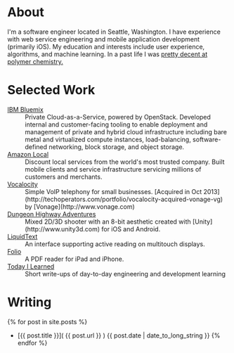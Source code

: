 # About

I'm a software engineer located in Seattle, Washington. I have experience with
web service engineering and mobile application development (primarily iOS).
My education and interests include user experience, algorithms, and machine
learning. In a past life I was [pretty decent at polymer chemistry.](http://www.ncbi.nlm.nih.gov/pubmed/15754386)

# Selected Work

<dl>
  <dt><a href="https://www.ibm.com/cloud-computing/bluemix/">IBM Bluemix</a></dt>
  <dd>
    Private Cloud-as-a-Service, powered by OpenStack. Developed internal and
    customer-facing tooling to enable deployment and management of private and
    hybrid cloud infrastructure including bare metal and virtualized compute
    instances, load-balancing, software-defined networking, block storage, and
    object storage.
  </dd>

  <dt><a href="http://local.amazon.com">Amazon Local</a></dt>
  <dd>
    Discount local services from the world's most trusted company. Built mobile
    clients and service infrastructure servicing millions of customers and merchants.
  </dd>

  <dt><a href="http://vocalocity.com">Vocalocity</a></dt>
  <dd>
    Simple VoIP telephony for small businesses. [Acquired in Oct 2013](http://techoperators.com/portfolio/vocalocity-acquired-vonage-vg)
    by [Vonage](http://www.vonage.com)
  </dd>

  <dt><a href="http://www.dungeonhighwayadventures.com">Dungeon Highway Adventures</a></dt>
  <dd>
    Mixed 2D/3D shooter with an 8-bit aesthetic created with [Unity](http://www.unity3d.com)
    for iOS and Android.
  </dd>

  <dt><a href="http://liquidtext.net">LiquidText</a></dt>
  <dd>
    An interface supporting active reading on multitouch displays.
  </dd>

  <dt><a href="http://ballisticpigeon.com/folio">Folio</a></dt>
  <dd>
    A PDF reader for iPad and iPhone.
  </dd>

  <dt><a href="http://til.tense.io">Today I Learned</a></dt>
  <dd>
    Short write-ups of day-to-day engineering and development learning
  </dd>
</dl>

# Writing

{% for post in site.posts %}
* [{{ post.title }}]( {{ post.url }} ) {{ post.date | date_to_long_string }}
{% endfor %}

